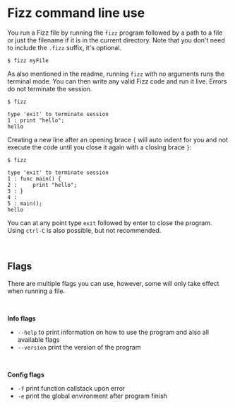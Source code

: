 # Fizz command line use

You run a Fizz file by running the `fizz` program followed by a path to a file or just the filename if it is in the current directory. Note that you don't need to include the `.fizz` suffix, it's optional.

```console
$ fizz myFile
```

As also mentioned in the readme, running `fizz` with no arguments runs the terminal mode. You can then write any valid Fizz code and run it live. Errors do not terminate the session.

```console
$ fizz

type 'exit' to terminate session
1 : print "hello";
hello
```

Creating a new line after an opening brace `{` will auto indent for you and not execute the code until you close it again with a closing brace `}`:

```console
$ fizz

type 'exit' to terminate session
1 : func main() {
2 :     print "hello";
3 : }
4 :
5 : main();
hello
```

You can at any point type `exit` followed by enter to close the program. Using `ctrl-C` is also possible, but not recommended.

<br>

## Flags

There are multiple flags you can use, however, some will only take effect when running a file.

<br>

**Info flags**

- `--help` to print information on how to use the program and also all available flags
- `--version` print the version of the program

<br>

**Config flags**

- `-f` print function callstack upon error
- `-e` print the global environment after program finish
